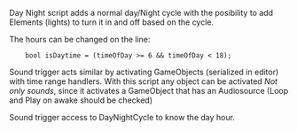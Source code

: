 Day Night script adds a normal day/Night cycle with the posibility to add Elements (lights) to turn it in and off based on the cycle. 

The hours can be changed on the line:

        bool isDaytime = (timeOfDay >= 6 && timeOfDay < 18);

Sound trigger acts similar by activating GameObjects (serialized in editor) with time range handlers.
With this script any object can be activated *Not only sounds*, since it activates a GameObject that has an Audiosource (Loop and Play on awake should be checked)

Sound trigger access to DayNightCycle to know the day hour.
